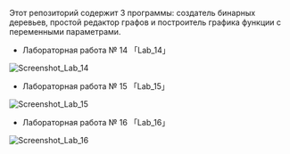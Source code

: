 Этот репозиторий содержит 3 программы: создатель бинарных деревьев, простой редактор графов и построитель графика функции с переменными параметрами.

- Лабораторная работа № 14 「Lab_14」

![Screenshot_Lab_14](https://user-images.githubusercontent.com/61311568/227817009-ece62d5f-1bb7-4004-ae47-65e29b01469e.png)

- Лабораторная работа № 15 「Lab_15」

![Screenshot_Lab_15](https://user-images.githubusercontent.com/61311568/227817030-becc0092-612d-49ad-86b1-fa19edcc4746.png)

- Лабораторная работа № 16 「Lab_16」

![Screenshot_Lab_16](https://user-images.githubusercontent.com/61311568/227817039-d89f70e8-7782-47cb-9751-3a4c79d6dda4.png)
